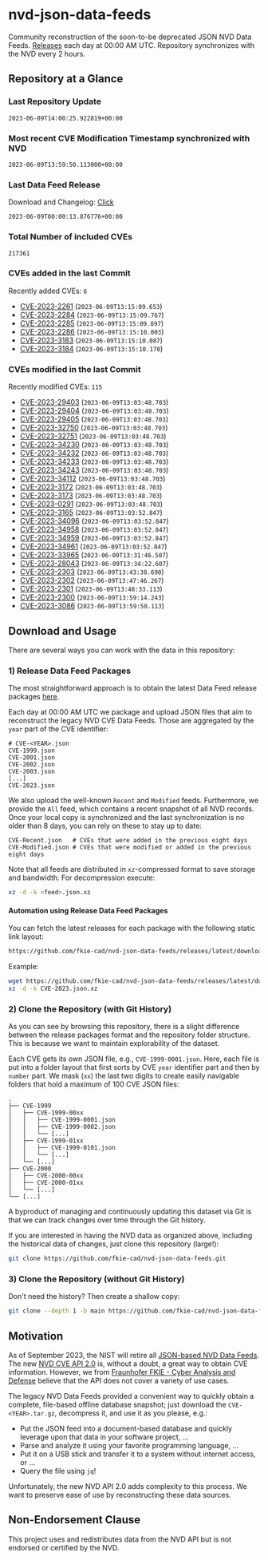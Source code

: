 # nvd-json-data-feeds

Community reconstruction of the soon-to-be deprecated JSON NVD Data Feeds. 
[Releases](https://github.com/fkie-cad/nvd-json-data-feeds/releases/latest) each day at 00:00 AM UTC.
Repository synchronizes with the NVD every 2 hours.

## Repository at a Glance

### Last Repository Update

```plain
2023-06-09T14:00:25.922819+00:00
```

### Most recent CVE Modification Timestamp synchronized with NVD

```plain
2023-06-09T13:59:50.113000+00:00
```

### Last Data Feed Release

Download and Changelog: [Click](https://github.com/fkie-cad/nvd-json-data-feeds/releases/latest)

```plain
2023-06-09T00:00:13.876776+00:00
```

### Total Number of included CVEs

```plain
217361
```

### CVEs added in the last Commit

Recently added CVEs: `6`

* [CVE-2023-2261](CVE-2023/CVE-2023-22xx/CVE-2023-2261.json) (`2023-06-09T13:15:09.653`)
* [CVE-2023-2284](CVE-2023/CVE-2023-22xx/CVE-2023-2284.json) (`2023-06-09T13:15:09.767`)
* [CVE-2023-2285](CVE-2023/CVE-2023-22xx/CVE-2023-2285.json) (`2023-06-09T13:15:09.897`)
* [CVE-2023-2286](CVE-2023/CVE-2023-22xx/CVE-2023-2286.json) (`2023-06-09T13:15:10.003`)
* [CVE-2023-3183](CVE-2023/CVE-2023-31xx/CVE-2023-3183.json) (`2023-06-09T13:15:10.087`)
* [CVE-2023-3184](CVE-2023/CVE-2023-31xx/CVE-2023-3184.json) (`2023-06-09T13:15:10.170`)


### CVEs modified in the last Commit

Recently modified CVEs: `115`

* [CVE-2023-29403](CVE-2023/CVE-2023-294xx/CVE-2023-29403.json) (`2023-06-09T13:03:48.703`)
* [CVE-2023-29404](CVE-2023/CVE-2023-294xx/CVE-2023-29404.json) (`2023-06-09T13:03:48.703`)
* [CVE-2023-29405](CVE-2023/CVE-2023-294xx/CVE-2023-29405.json) (`2023-06-09T13:03:48.703`)
* [CVE-2023-32750](CVE-2023/CVE-2023-327xx/CVE-2023-32750.json) (`2023-06-09T13:03:48.703`)
* [CVE-2023-32751](CVE-2023/CVE-2023-327xx/CVE-2023-32751.json) (`2023-06-09T13:03:48.703`)
* [CVE-2023-34230](CVE-2023/CVE-2023-342xx/CVE-2023-34230.json) (`2023-06-09T13:03:48.703`)
* [CVE-2023-34232](CVE-2023/CVE-2023-342xx/CVE-2023-34232.json) (`2023-06-09T13:03:48.703`)
* [CVE-2023-34233](CVE-2023/CVE-2023-342xx/CVE-2023-34233.json) (`2023-06-09T13:03:48.703`)
* [CVE-2023-34243](CVE-2023/CVE-2023-342xx/CVE-2023-34243.json) (`2023-06-09T13:03:48.703`)
* [CVE-2023-34112](CVE-2023/CVE-2023-341xx/CVE-2023-34112.json) (`2023-06-09T13:03:48.703`)
* [CVE-2023-3172](CVE-2023/CVE-2023-31xx/CVE-2023-3172.json) (`2023-06-09T13:03:48.703`)
* [CVE-2023-3173](CVE-2023/CVE-2023-31xx/CVE-2023-3173.json) (`2023-06-09T13:03:48.703`)
* [CVE-2023-0291](CVE-2023/CVE-2023-02xx/CVE-2023-0291.json) (`2023-06-09T13:03:48.703`)
* [CVE-2023-3165](CVE-2023/CVE-2023-31xx/CVE-2023-3165.json) (`2023-06-09T13:03:52.847`)
* [CVE-2023-34096](CVE-2023/CVE-2023-340xx/CVE-2023-34096.json) (`2023-06-09T13:03:52.847`)
* [CVE-2023-34958](CVE-2023/CVE-2023-349xx/CVE-2023-34958.json) (`2023-06-09T13:03:52.847`)
* [CVE-2023-34959](CVE-2023/CVE-2023-349xx/CVE-2023-34959.json) (`2023-06-09T13:03:52.847`)
* [CVE-2023-34961](CVE-2023/CVE-2023-349xx/CVE-2023-34961.json) (`2023-06-09T13:03:52.847`)
* [CVE-2023-33965](CVE-2023/CVE-2023-339xx/CVE-2023-33965.json) (`2023-06-09T13:31:46.507`)
* [CVE-2023-28043](CVE-2023/CVE-2023-280xx/CVE-2023-28043.json) (`2023-06-09T13:34:22.607`)
* [CVE-2023-2303](CVE-2023/CVE-2023-23xx/CVE-2023-2303.json) (`2023-06-09T13:43:38.690`)
* [CVE-2023-2302](CVE-2023/CVE-2023-23xx/CVE-2023-2302.json) (`2023-06-09T13:47:46.267`)
* [CVE-2023-2301](CVE-2023/CVE-2023-23xx/CVE-2023-2301.json) (`2023-06-09T13:48:33.113`)
* [CVE-2023-2300](CVE-2023/CVE-2023-23xx/CVE-2023-2300.json) (`2023-06-09T13:59:14.243`)
* [CVE-2023-3086](CVE-2023/CVE-2023-30xx/CVE-2023-3086.json) (`2023-06-09T13:59:50.113`)


## Download and Usage

There are several ways you can work with the data in this repository:

### 1) Release Data Feed Packages

The most straightforward approach is to obtain the latest Data Feed release packages [here](https://github.com/fkie-cad/nvd-json-data-feeds/releases/latest).

Each day at 00:00 AM UTC we package and upload JSON files that aim to reconstruct the legacy NVD CVE Data Feeds.
Those are aggregated by the `year` part of the CVE identifier:

```
# CVE-<YEAR>.json
CVE-1999.json
CVE-2001.json
CVE-2002.json
CVE-2003.json
[...]
CVE-2023.json
```

We also upload the well-known `Recent` and `Modified` feeds.
Furthermore, we provide the `All` feed, which contains a recent snapshot of all NVD records.
Once your local copy is synchronized and the last synchronization is no older than 8 days, you can rely on these to stay up to date:

```plain
CVE-Recent.json   # CVEs that were added in the previous eight days
CVE-Modified.json # CVEs that were modified or added in the previous eight days
```

Note that all feeds are distributed in `xz`-compressed format to save storage and bandwidth.
For decompression execute:

```sh
xz -d -k <feed>.json.xz
```


#### Automation using Release Data Feed Packages

You can fetch the latest releases for each package with the following static link layout:

```sh
https://github.com/fkie-cad/nvd-json-data-feeds/releases/latest/download/CVE-<YEAR>.json.xz
```

Example:

```sh
wget https://github.com/fkie-cad/nvd-json-data-feeds/releases/latest/download/CVE-2023.json.xz
xz -d -k CVE-2023.json.xz
```

### 2) Clone the Repository (with Git History)

As you can see by browsing this repository, there is a slight difference between the release packages format and the repository folder structure.
This is because we want to maintain explorability of the dataset.

Each CVE gets its own JSON file, e.g., `CVE-1999-0001.json`.
Here, each file is put into a folder layout that first sorts by CVE `year` identifier part and then by `number` part.
We mask (`xx`) the last two digits to create easily navigable folders that hold a maximum of 100 CVE JSON files:

```plain
.
├── CVE-1999
│   ├── CVE-1999-00xx
│   │   ├── CVE-1999-0001.json
│   │   ├── CVE-1999-0002.json
│   │   └── [...]
│   ├── CVE-1999-01xx
│   │   ├── CVE-1999-0101.json
│   │   └── [...]
│   └── [...]
├── CVE-2000
│   ├── CVE-2000-00xx
│   ├── CVE-2000-01xx
│   └── [...]
└── [...]
```

A byproduct of managing and continuously updating this dataset via Git is that we can track changes over time through the Git history.

If you are interested in having the NVD data as organized above, including the historical data of changes, just clone this repository (large!):

```sh
git clone https://github.com/fkie-cad/nvd-json-data-feeds.git
```

### 3) Clone the Repository (without Git History)

Don't need the history? Then create a shallow copy:

```sh
git clone --depth 1 -b main https://github.com/fkie-cad/nvd-json-data-feeds.git
```

## Motivation

As of September 2023, the NIST will retire all [JSON-based NVD Data Feeds](https://nvd.nist.gov/vuln/data-feeds#divRetirementBanner-1).
The new [NVD CVE API 2.0](https://nvd.nist.gov/developers/vulnerabilities) is, without a doubt, a great way to obtain CVE information.
However, we from [Fraunhofer FKIE - Cyber Analysis and Defense](https://www.fkie.fraunhofer.de/en/departments/cad.html) believe that the API does not cover a variety of use cases.

The legacy NVD Data Feeds provided a convenient way to quickly obtain a complete, file-based offline database snapshot; just download the `CVE-<YEAR>.tar.gz`, decompress it, and use it as you please, e.g.:

* Put the JSON feed into a document-based database and quickly leverage upon that data in your software project, ...
* Parse and analyze it using your favorite programming language, ...
* Put it on a USB stick and transfer it to a system without internet access, or ...
* Query the file using `jq`!

Unfortunately, the new NVD API 2.0 adds complexity to this process.
We want to preserve ease of use by reconstructing these data sources.

## Non-Endorsement Clause

This project uses and redistributes data from the NVD API but is not endorsed or certified by the NVD.